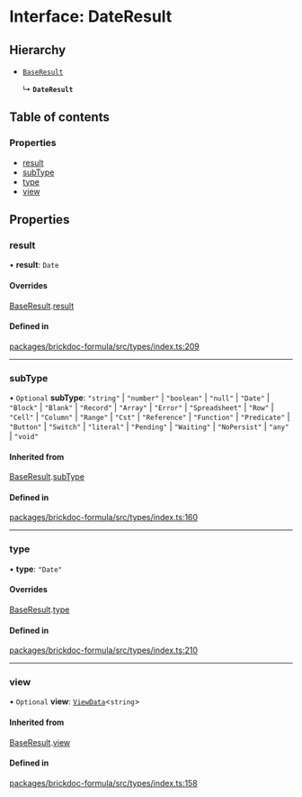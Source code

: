 # Interface: DateResult

## Hierarchy

- [`BaseResult`](BaseResult.md)

  ↳ **`DateResult`**

## Table of contents

### Properties

- [result](DateResult.md#result)
- [subType](DateResult.md#subtype)
- [type](DateResult.md#type)
- [view](DateResult.md#view)

## Properties

### <a id="result" name="result"></a> result

• **result**: `Date`

#### Overrides

[BaseResult](BaseResult.md).[result](BaseResult.md#result)

#### Defined in

[packages/brickdoc-formula/src/types/index.ts:209](https://github.com/brickdoc/brickdoc/blob/main/packages/brickdoc-formula/src/types/index.ts#L209)

___

### <a id="subtype" name="subtype"></a> subType

• `Optional` **subType**: ``"string"`` \| ``"number"`` \| ``"boolean"`` \| ``"null"`` \| ``"Date"`` \| ``"Block"`` \| ``"Blank"`` \| ``"Record"`` \| ``"Array"`` \| ``"Error"`` \| ``"Spreadsheet"`` \| ``"Row"`` \| ``"Cell"`` \| ``"Column"`` \| ``"Range"`` \| ``"Cst"`` \| ``"Reference"`` \| ``"Function"`` \| ``"Predicate"`` \| ``"Button"`` \| ``"Switch"`` \| ``"literal"`` \| ``"Pending"`` \| ``"Waiting"`` \| ``"NoPersist"`` \| ``"any"`` \| ``"void"``

#### Inherited from

[BaseResult](BaseResult.md).[subType](BaseResult.md#subtype)

#### Defined in

[packages/brickdoc-formula/src/types/index.ts:160](https://github.com/brickdoc/brickdoc/blob/main/packages/brickdoc-formula/src/types/index.ts#L160)

___

### <a id="type" name="type"></a> type

• **type**: ``"Date"``

#### Overrides

[BaseResult](BaseResult.md).[type](BaseResult.md#type)

#### Defined in

[packages/brickdoc-formula/src/types/index.ts:210](https://github.com/brickdoc/brickdoc/blob/main/packages/brickdoc-formula/src/types/index.ts#L210)

___

### <a id="view" name="view"></a> view

• `Optional` **view**: [`ViewData`](ViewData.md)<`string`\>

#### Inherited from

[BaseResult](BaseResult.md).[view](BaseResult.md#view)

#### Defined in

[packages/brickdoc-formula/src/types/index.ts:158](https://github.com/brickdoc/brickdoc/blob/main/packages/brickdoc-formula/src/types/index.ts#L158)
